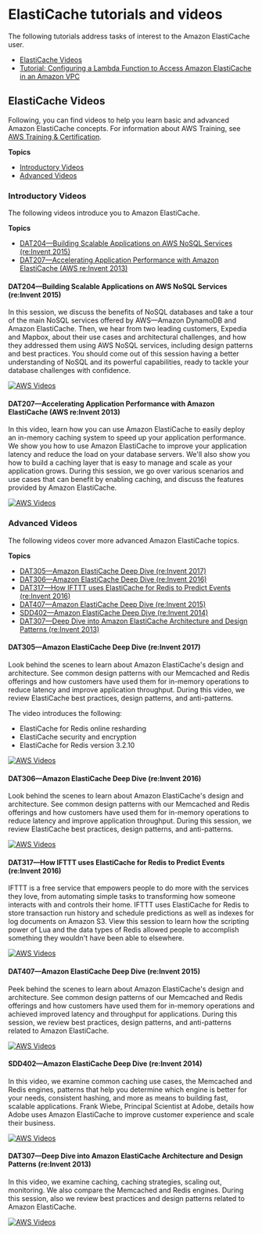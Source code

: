 # ElastiCache tutorials and videos<a name="Tutorials"></a>

The following tutorials address tasks of interest to the Amazon ElastiCache user\.
+ [ElastiCache Videos](#tutorial-videos)
+ [Tutorial: Configuring a Lambda Function to Access Amazon ElastiCache in an Amazon VPC ](https://docs.aws.amazon.com/lambda/latest/dg/vpc-ec.html)

## ElastiCache Videos<a name="tutorial-videos"></a>

Following, you can find videos to help you learn basic and advanced Amazon ElastiCache concepts\. For information about AWS Training, see [AWS Training & Certification](https://aws.amazon.com/training/)\.

**Topics**
+ [Introductory Videos](#WhatIs.Videos.Beginning)
+ [Advanced Videos](#WhatIs.Videos.Advanced)

### Introductory Videos<a name="WhatIs.Videos.Beginning"></a>

The following videos introduce you to Amazon ElastiCache\.

**Topics**
+ [DAT204—Building Scalable Applications on AWS NoSQL Services \(re:Invent 2015\)](#WhatIs.Videos.Beginning.2015.DAT204)
+ [DAT207—Accelerating Application Performance with Amazon ElastiCache \(AWS re:Invent 2013\)](#WhatIs.Videos.Beginning.2013.DAT207)

#### DAT204—Building Scalable Applications on AWS NoSQL Services \(re:Invent 2015\)<a name="WhatIs.Videos.Beginning.2015.DAT204"></a>

In this session, we discuss the benefits of NoSQL databases and take a tour of the main NoSQL services offered by AWS—Amazon DynamoDB and Amazon ElastiCache\. Then, we hear from two leading customers, Expedia and Mapbox, about their use cases and architectural challenges, and how they addressed them using AWS NoSQL services, including design patterns and best practices\. You should come out of this session having a better understanding of NoSQL and its powerful capabilities, ready to tackle your database challenges with confidence\.

[![AWS Videos](http://img.youtube.com/vi/https://www.youtube.com/embed/ie4dWGT76LM/0.jpg)](http://www.youtube.com/watch?v=https://www.youtube.com/embed/ie4dWGT76LM)

#### DAT207—Accelerating Application Performance with Amazon ElastiCache \(AWS re:Invent 2013\)<a name="WhatIs.Videos.Beginning.2013.DAT207"></a>

In this video, learn how you can use Amazon ElastiCache to easily deploy an in\-memory caching system to speed up your application performance\. We show you how to use Amazon ElastiCache to improve your application latency and reduce the load on your database servers\. We'll also show you how to build a caching layer that is easy to manage and scale as your application grows\. During this session, we go over various scenarios and use cases that can benefit by enabling caching, and discuss the features provided by Amazon ElastiCache\.

[![AWS Videos](http://img.youtube.com/vi/https://www.youtube.com/embed/odMmdPBV8hM/0.jpg)](http://www.youtube.com/watch?v=https://www.youtube.com/embed/odMmdPBV8hM)

### Advanced Videos<a name="WhatIs.Videos.Advanced"></a>

The following videos cover more advanced Amazon ElastiCache topics\.

**Topics**
+ [DAT305—Amazon ElastiCache Deep Dive \(re:Invent 2017\)](#WhatIs.Videos.Advanced.2017.DAT305)
+ [DAT306—Amazon ElastiCache Deep Dive \(re:Invent 2016\)](#WhatIs.Videos.Advanced.2016.DAT306)
+ [DAT317—How IFTTT uses ElastiCache for Redis to Predict Events \(re:Invent 2016\)](#WhatIs.Videos.Advanced.2016.DAT317)
+ [DAT407—Amazon ElastiCache Deep Dive \(re:Invent 2015\)](#WhatIs.Videos.Advanced.2015.DAT407)
+ [SDD402—Amazon ElastiCache Deep Dive \(re:Invent 2014\)](#WhatIs.Videos.Advanced.2014.SDD402)
+ [DAT307—Deep Dive into Amazon ElastiCache Architecture and Design Patterns \(re:Invent 2013\)](#WhatIs.Videos.Advanced.2013.DAT307)

#### DAT305—Amazon ElastiCache Deep Dive \(re:Invent 2017\)<a name="WhatIs.Videos.Advanced.2017.DAT305"></a>

Look behind the scenes to learn about Amazon ElastiCache's design and architecture\. See common design patterns with our Memcached and Redis offerings and how customers have used them for in\-memory operations to reduce latency and improve application throughput\. During this video, we review ElastiCache best practices, design patterns, and anti\-patterns\. 

The video introduces the following:
+ ElastiCache for Redis online resharding
+ ElastiCache security and encryption
+ ElastiCache for Redis version 3\.2\.10

[![AWS Videos](http://img.youtube.com/vi/https://www.youtube.com/embed/_YYBdsuUq2M/0.jpg)](http://www.youtube.com/watch?v=https://www.youtube.com/embed/_YYBdsuUq2M)

#### DAT306—Amazon ElastiCache Deep Dive \(re:Invent 2016\)<a name="WhatIs.Videos.Advanced.2016.DAT306"></a>

Look behind the scenes to learn about Amazon ElastiCache's design and architecture\. See common design patterns with our Memcached and Redis offerings and how customers have used them for in\-memory operations to reduce latency and improve application throughput\. During this session, we review ElastiCache best practices, design patterns, and anti\-patterns\.

[![AWS Videos](http://img.youtube.com/vi/https://www.youtube.com/embed/e9sN15a7utI/0.jpg)](http://www.youtube.com/watch?v=https://www.youtube.com/embed/e9sN15a7utI)

#### DAT317—How IFTTT uses ElastiCache for Redis to Predict Events \(re:Invent 2016\)<a name="WhatIs.Videos.Advanced.2016.DAT317"></a>

IFTTT is a free service that empowers people to do more with the services they love, from automating simple tasks to transforming how someone interacts with and controls their home\. IFTTT uses ElastiCache for Redis to store transaction run history and schedule predictions as well as indexes for log documents on Amazon S3\. View this session to learn how the scripting power of Lua and the data types of Redis allowed people to accomplish something they wouldn't have been able to elsewhere\.

[![AWS Videos](http://img.youtube.com/vi/https://www.youtube.com/embed/eQbsXN0kcc0/0.jpg)](http://www.youtube.com/watch?v=https://www.youtube.com/embed/eQbsXN0kcc0)

#### DAT407—Amazon ElastiCache Deep Dive \(re:Invent 2015\)<a name="WhatIs.Videos.Advanced.2015.DAT407"></a>

Peek behind the scenes to learn about Amazon ElastiCache's design and architecture\. See common design patterns of our Memcached and Redis offerings and how customers have used them for in\-memory operations and achieved improved latency and throughput for applications\. During this session, we review best practices, design patterns, and anti\-patterns related to Amazon ElastiCache\.

[![AWS Videos](http://img.youtube.com/vi/https://www.youtube.com/embed/4VfIINg9DYI/0.jpg)](http://www.youtube.com/watch?v=https://www.youtube.com/embed/4VfIINg9DYI)

#### SDD402—Amazon ElastiCache Deep Dive \(re:Invent 2014\)<a name="WhatIs.Videos.Advanced.2014.SDD402"></a>

In this video, we examine common caching use cases, the Memcached and Redis engines, patterns that help you determine which engine is better for your needs, consistent hashing, and more as means to building fast, scalable applications\. Frank Wiebe, Principal Scientist at Adobe, details how Adobe uses Amazon ElastiCache to improve customer experience and scale their business\.

[![AWS Videos](http://img.youtube.com/vi/https://www.youtube.com/embed/cEkHBqhQnog/0.jpg)](http://www.youtube.com/watch?v=https://www.youtube.com/embed/cEkHBqhQnog)

#### DAT307—Deep Dive into Amazon ElastiCache Architecture and Design Patterns \(re:Invent 2013\)<a name="WhatIs.Videos.Advanced.2013.DAT307"></a>

In this video, we examine caching, caching strategies, scaling out, monitoring\. We also compare the Memcached and Redis engines\. During this session, also we review best practices and design patterns related to Amazon ElastiCache\.

[![AWS Videos](http://img.youtube.com/vi/https://www.youtube.com/embed/me0Tw13O1H4/0.jpg)](http://www.youtube.com/watch?v=https://www.youtube.com/embed/me0Tw13O1H4)